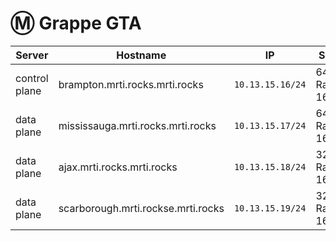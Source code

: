 # :m: Grappe GTA



| Server        | Hostname                            |  IP               | Specs                 |
|---------------|-------------------------------------|-------------------|-----------------------|
| control plane | brampton.mrti.rocks.mrti.rocks      | `10.13.15.16/24`  | 64GB Ram,      16cpus |
| data plane    | mississauga.mrti.rocks.mrti.rocks   | `10.13.15.17/24`  | 64GB Ram,      16cpus |
| data plane    | ajax.mrti.rocks.mrti.rocks          | `10.13.15.18/24`  | 32GB Ram,      16cpus |
| data plane    | scarborough.mrti.rockse.mrti.rocks  | `10.13.15.19/24`  | 32GB Ram,      16cpus |

